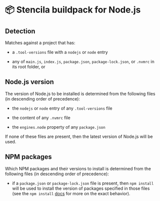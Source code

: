 # 📦 Stencila buildpack for Node.js

## Detection

Matches against a project that has:

  - a `.tool-versions` file with a `nodejs` or `node` entry

  - any of `main.js`, `index.js`, `package.json`, `package-lock.json`, or
  `.nvmrc` in its root folder, or

## Node.js version

The version of Node.js to be installed is determined from the following files (in descending order of precedence):

  - the `nodejs` or `node` entry of any `.tool-versions` file

  - the content of any `.nvmrc` file

  - the `engines.node` property of any `package.json`

If none of these files are present, then the latest version of Node.js will be used.

## NPM packages

Which NPM packages and their versions to install is determined from the following files (in descending order of precedence):

  - if a `package.json` or `package-lock.json` file is present, then `npm install` will be used to install the version of packages specified in those files (see the `npm install` [docs](https://docs.npmjs.com/cli/v8/commands/npm-install) for more on the exact behavior).